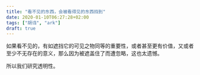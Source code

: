 ```yaml
---
title: "看不见的东西，会被看得见的东西挡到"
date: 2020-01-10T06:27:28+02:00
tags: ["胡诌", "ark"]
draft: true
---
```


如果看不见的，有如遮挡它的可见之物同等的重要性，或者甚至更有价值，又或者至少不无存在的意义，那么因为被遮盖住了而遭忽略，这也太遗憾。

所以我们研究透明性。
